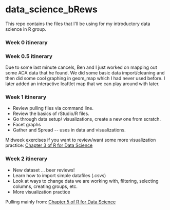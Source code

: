 # data_science_bRews
This repo contains the files that I'll be using for my introductory data science in R group.

### Week 0 itinerary 


### Week 0.5 itinerary

Due to some last minute cancels, Ben and I just worked on mapping out some ACA data that he found. We did some basic data import/cleaning and then did some cool graphing in geom_map which I had never used before. I later added an interactive leaftlet map that we can play around with later.


### Week 1 itinerary

- Review pulling files via command line.
- Review the basics of rStudio/R files.
- Go through data setup/ visualizations, create a new one from scratch.
- Facet graphs
- Gather and Spread -- uses in data and visualizations.

Midweek exercises if you want to review/want some more visualization practice: [Chapter 3 of R for Data Science](http://r4ds.had.co.nz/data-visualisation.html)

### Week 2 itinerary

- New dataset ... beer reviews!
- Learn how to import simple datafiles (.csvs)
- Look at ways to change data we are working with, filtering, selecting columns, creating groups, etc.
- More visualization practice

Pulling mainly from: [Chapter 5 of R for Data Science](http://r4ds.had.co.nz/transform.html)
